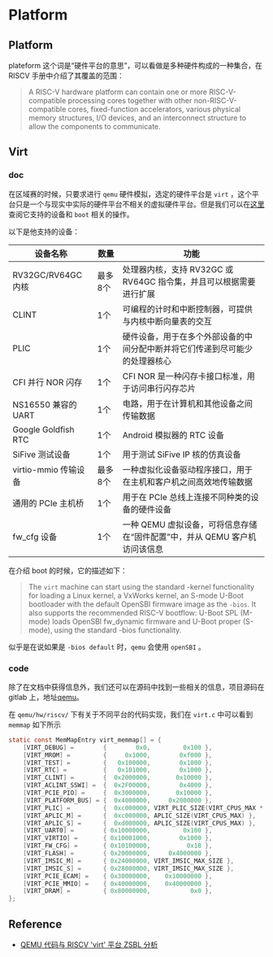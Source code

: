 # Platform

## Platform

plateform 这个词是“硬件平台的意思”，可以看做是多种硬件构成的一种集合，在 RISCV 手册中介绍了其覆盖的范围：

> A RISC-V hardware platform can contain one or more RISC-V-compatible processing cores together with other non-RISC-V-compatible cores, fixed-function accelerators, various physical memory structures, I/O devices, and an interconnect structure to allow the components to communicate.

## Virt

### doc

在区域赛的时候，只要求进行 `qemu` 硬件模拟，选定的硬件平台是 `virt` ，这个平台只是一个与现实中实际的硬件平台不相关的虚拟硬件平台。但是我们可以在[这里](https://www.qemu.org/docs/master/system/riscv/virt.html)查阅它支持的设备和 `boot` 相关的操作。

以下是他支持的设备：

| 设备名称             | 数量     | 功能                                                         |
| -------------------- | -------- | ------------------------------------------------------------ |
| RV32GC/RV64GC 内核   | 最多 8个 | 处理器内核，支持 RV32GC 或 RV64GC 指令集，并且可以根据需要进行扩展 |
| CLINT                | 1个      | 可编程的计时和中断控制器，可提供与内核中断向量表的交互       |
| PLIC                 | 1个      | 硬件设备，用于在多个外部设备的中间分配中断并将它们传递到尽可能少的处理器核心 |
| CFI 并行 NOR 闪存    | 1个      | CFI NOR 是一种闪存卡接口标准，用于访问串行闪存芯片           |
| NS16550 兼容的 UART  | 1个      | 电路，用于在计算机和其他设备之间传输数据                     |
| Google Goldfish RTC  | 1个      | Android 模拟器的 RTC 设备                                    |
| SiFive 测试设备      | 1个      | 用于测试 SiFive IP 核的仿真设备                              |
| virtio-mmio 传输设备 | 最多 8个 | 一种虚拟化设备驱动程序接口，用于在主机和客户机之间高效地传输数据 |
| 通用的 PCIe 主机桥   | 1个      | 用于在 PCIe 总线上连接不同种类的设备的硬件设备               |
| fw_cfg 设备          | 1个      | 一种 QEMU 虚拟设备，可将信息存储在“固件配置”中，并从 QEMU 客户机访问该信息 |

在介绍 boot 的时候，它的描述如下：

> The `virt` machine can start using the standard -kernel functionality for loading a Linux kernel, a VxWorks kernel, an S-mode U-Boot bootloader with the default OpenSBI firmware image as the `-bios`. It also supports the recommended RISC-V bootflow: U-Boot SPL (M-mode) loads OpenSBI fw_dynamic firmware and U-Boot proper (S-mode), using the standard -bios functionality.

似乎是在说如果是 `-bios default` 时，`qemu` 会使用 `openSBI` 。

### code

除了在文档中获得信息外，我们还可以在源码中找到一些相关的信息，项目源码在 gitlab 上，地址[qemu](https://gitlab.com/qemu-project/qemu)。

在 `qemu/hw/riscv/` 下有关于不同平台的代码实现，我们在 `virt.c` 中可以看到 `memmap` 如下所示

```c
static const MemMapEntry virt_memmap[] = {
    [VIRT_DEBUG] =        {        0x0,         0x100 },
    [VIRT_MROM] =         {     0x1000,        0xf000 },
    [VIRT_TEST] =         {   0x100000,        0x1000 },
    [VIRT_RTC] =          {   0x101000,        0x1000 },
    [VIRT_CLINT] =        {  0x2000000,       0x10000 },
    [VIRT_ACLINT_SSWI] =  {  0x2F00000,        0x4000 },
    [VIRT_PCIE_PIO] =     {  0x3000000,       0x10000 },
    [VIRT_PLATFORM_BUS] = {  0x4000000,     0x2000000 },
    [VIRT_PLIC] =         {  0xc000000, VIRT_PLIC_SIZE(VIRT_CPUS_MAX * 2) },
    [VIRT_APLIC_M] =      {  0xc000000, APLIC_SIZE(VIRT_CPUS_MAX) },
    [VIRT_APLIC_S] =      {  0xd000000, APLIC_SIZE(VIRT_CPUS_MAX) },
    [VIRT_UART0] =        { 0x10000000,         0x100 },
    [VIRT_VIRTIO] =       { 0x10001000,        0x1000 },
    [VIRT_FW_CFG] =       { 0x10100000,          0x18 },
    [VIRT_FLASH] =        { 0x20000000,     0x4000000 },
    [VIRT_IMSIC_M] =      { 0x24000000, VIRT_IMSIC_MAX_SIZE },
    [VIRT_IMSIC_S] =      { 0x28000000, VIRT_IMSIC_MAX_SIZE },
    [VIRT_PCIE_ECAM] =    { 0x30000000,    0x10000000 },
    [VIRT_PCIE_MMIO] =    { 0x40000000,    0x40000000 },
    [VIRT_DRAM] =         { 0x80000000,           0x0 },
}; 
```





## Reference

- [QEMU 代码与 RISCV 'virt' 平台 ZSBL 分析](https://gitee.com/tinylab/riscv-linux/blob/master/articles/20220911-qemu-riscv-zsbl.md#https://gitee.com/link?target=https%3A%2F%2Fjuejin.cn%2Fpost%2F6891922292075397127)